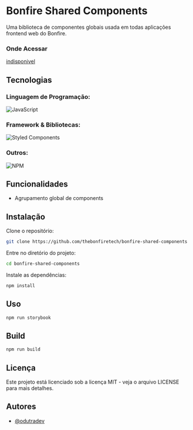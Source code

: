 # Bonfire Shared Components
Uma biblioteca de componentes globais usada em todas aplicações frontend web do Bonfire.

### Onde Acessar
[indisponivel]()

## Tecnologias
### Linguagem de Programação: 
![JavaScript](https://img.shields.io/badge/javascript-%23323330.svg?style=for-the-badge&logo=javascript&logoColor=%23F7DF1E)
### Framework & Bibliotecas:
![Styled Components](https://img.shields.io/badge/styled--components-DB7093?style=for-the-badge&logo=styled-components&logoColor=white)
### Outros:
![NPM](https://img.shields.io/badge/NPM-%23CB3837.svg?style=for-the-badge&logo=npm&logoColor=white)
  
## Funcionalidades

- Agrupamento global de components

## Instalação

Clone o repositório:
```bash
git clone https://github.com/thebonfiretech/bonfire-shared-components
```
Entre no diretório do projeto:
```bash
cd bonfire-shared-components
```
Instale as dependências:
```bash
npm install
```

## Uso

```bash
npm run storybook
```
## Build
```bash
npm run build
```

## Licença
Este projeto está licenciado sob a licença MIT - veja o arquivo LICENSE para mais detalhes.

## Autores

- [@odutradev](https://www.github.com/odutradev)